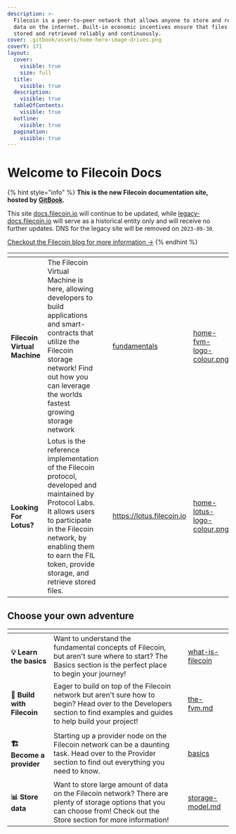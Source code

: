 ```yaml
---
description: >-
  Filecoin is a peer-to-peer network that allows anyone to store and retrieve
  data on the internet. Built-in economic incentives ensure that files are
  stored and retrieved reliably and continuously.
cover: .gitbook/assets/home-hero-image-drives.png
coverY: 171
layout:
  cover:
    visible: true
    size: full
  title:
    visible: true
  description:
    visible: true
  tableOfContents:
    visible: true
  outline:
    visible: true
  pagination:
    visible: true
---
```


# Welcome to Filecoin Docs

{% hint style="info" %}
**This is the new Filecoin documentation site, hosted by** [**GitBook**](https://gitbook.com)**.**

This site [docs.filecoin.io](https://docs.filecoin.io) will continue to be updated, while [legacy-docs.filecoin.io](https://legacy-docs.filecoin.io) will serve as a historical entity only and will receive no further updates. DNS for the legacy site will be removed on `2023-09-30`. 

[Checkout the Filecoin blog for more information →](https://filecoin.io/blog/posts/filecoin-docs-is-moving-to-gitbook/)
{% endhint %}

<table data-card-size="large" data-view="cards"><thead><tr><th></th><th></th><th></th><th data-hidden data-card-target data-type="content-ref"></th><th data-hidden data-card-cover data-type="files"></th></tr></thead><tbody><tr><td><h4>Filecoin Virtual Machine</h4></td><td>The Filecoin Virtual Machine is here, allowing developers to build applications and smart-contracts that utilize the Filecoin storage network! Find out how you can leverage the worlds fastest growing storage network</td><td></td><td><a href="smart-contracts/fundamentals/">fundamentals</a></td><td><a href=".gitbook/assets/home-fvm-logo-colour.png">home-fvm-logo-colour.png</a></td></tr><tr><td><h4>Looking For Lotus?</h4></td><td>Lotus is the reference implementation of the Filecoin protocol, developed and maintained by Protocol Labs. It allows users to participate in the Filecoin network, by enabling them to earn the FIL token, provide storage, and retrieve stored files.</td><td></td><td><a href="https://lotus.filecoin.io">https://lotus.filecoin.io</a></td><td><a href=".gitbook/assets/home-lotus-logo-colour.png">home-lotus-logo-colour.png</a></td></tr></tbody></table>

## Choose your own adventure

<table data-card-size="large" data-view="cards"><thead><tr><th></th><th></th><th></th><th data-hidden data-card-target data-type="content-ref"></th></tr></thead><tbody><tr><td><h4><span data-gb-custom-inline data-tag="emoji" data-code="1f4a1">💡</span> Learn the basics</h4></td><td>Want to understand the fundamental concepts of Filecoin, but aren't sure where to start? The Basics section is the perfect place to begin your journey!</td><td></td><td><a href="basics/what-is-filecoin/">what-is-filecoin</a></td></tr><tr><td><h4><span data-gb-custom-inline data-tag="emoji" data-code="1f527">🔧</span> Build with Filecoin</h4></td><td>Eager to build on top of the Filecoin network but aren't sure how to begin? Head over to the Developers section to find examples and guides to help build your project!</td><td></td><td><a href="smart-contracts/fundamentals/the-fvm.md">the-fvm.md</a></td></tr><tr><td><h4><span data-gb-custom-inline data-tag="emoji" data-code="1f3d7">🏗</span> Become a provider</h4></td><td>Starting up a provider node on the Filecoin network can be a daunting task. Head over to the Provider section to find out everything you need to know.</td><td></td><td><a href="storage-providers/basics/">basics</a></td></tr><tr><td><h4><span data-gb-custom-inline data-tag="emoji" data-code="1f4ca">📊</span> Store data</h4></td><td>Want to store large amount of data on the Filecoin network? There are plenty of storage options that you can choose from! Check out the Store section for more information!</td><td></td><td><a href="basics/what-is-filecoin/storage-model.md">storage-model.md</a></td></tr></tbody></table>
